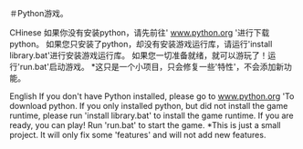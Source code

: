 ＃Python游戏。

CHinese
如果你没有安装python，请先前往' www.python.org '进行下载python。
如果您只安装了python，却没有安装游戏运行库，请运行'install library.bat'进行安装游戏运行库。
如果您一切准备就绪，就可以游玩了！运行'run.bat'启动游戏。
*这只是一个小项目，只会修复一些'特性'，不会添加新功能。

English
If you don't have Python installed, please go to www.python.org 'To download python.
If you only installed python, but did not install the game runtime, please run 'install library.bat' to install the game runtime.
If you are ready, you can play! Run 'run.bat' to start the game.
*This is just a small project. It will only fix some 'features' and will not add new features.
